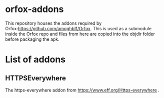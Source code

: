 # orfox-addons
This repository houses the addons required by Orfox:https://github.com/amoghbl1/Orfox.
This is used as a submodule inside the Orfox repo and files from here are copied into the objdir folder before packaging the apk.

#  List of addons
## HTTPSEverywhere

The https-everywhere addon from https://www.eff.org/Https-everywhere .

